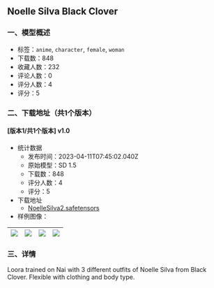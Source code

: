 ## Noelle Silva Black Clover
### 一、模型概述

- 标签：`anime`, `character`, `female`, `woman`
- 下载数：848
- 收藏人数：232
- 评论人数：0
- 评分人数：4
- 评分：5

### 二、下载地址（共1个版本）

#### [版本1/共1个版本] v1.0

- 统计数据
  - 发布时间：2023-04-11T07:45:02.040Z
  - 原始模型：SD 1.5
  - 下载数：848
  - 评分人数：4
  - 评分：5
- 下载地址
  - [NoelleSilva2.safetensors](https://civitai.com/api/download/models/42497)
- 样例图像：

| <img src="https://image.civitai.com/xG1nkqKTMzGDvpLrqFT7WA/da4d5c4b-4b09-40ce-1eb7-14de80c5eb00/width=450/466214.jpeg" /> | <img src="https://image.civitai.com/xG1nkqKTMzGDvpLrqFT7WA/b2073b90-bb61-4341-fb1f-c26c662d4400/width=450/466209.jpeg" /> | <img src="https://image.civitai.com/xG1nkqKTMzGDvpLrqFT7WA/10b177a3-d85c-4a82-54c7-2cb0b4645100/width=450/466210.jpeg" /> | <img src="https://image.civitai.com/xG1nkqKTMzGDvpLrqFT7WA/73cc7d2d-e1c2-4a11-b35a-0dce11981000/width=450/466208.jpeg" /> |
| ---- | ---- | ---- | ---- |


### 三、详情
<p>Loora trained on Nai with 3 different outfits of Noelle Silva from Black Clover. Flexible with clothing and body type. </p>